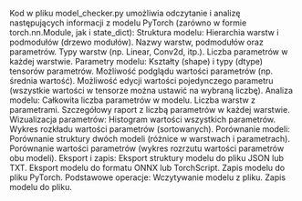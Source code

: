 Kod w pliku model_checker.py umożliwia odczytanie i analizę następujących informacji z modelu PyTorch (zarówno w formie torch.nn.Module, jak i state_dict):
Struktura modelu:
Hierarchia warstw i podmodułów (drzewo modułów).
Nazwy warstw, podmodułów oraz parametrów.
Typy warstw (np. Linear, Conv2d, itp.).
Liczba parametrów w każdej warstwie.
Parametry modelu:
Kształty (shape) i typy (dtype) tensorów parametrów.
Możliwość podglądu wartości parametrów (np. średnia wartość).
Możliwość edycji wartości pojedynczego parametru (wszystkie wartości w tensorze można ustawić na wybraną liczbę).
Analiza modelu:
Całkowita liczba parametrów w modelu.
Liczba warstw z parametrami.
Szczegółowy raport z liczbą parametrów w każdej warstwie.
Wizualizacja parametrów:
Histogram wartości wszystkich parametrów.
Wykres rozkładu wartości parametrów (sortowanych).
Porównanie modeli:
Porównanie struktury dwóch modeli (różnice w warstwach i parametrach).
Porównanie wartości parametrów (wykres rozrzutu wartości parametrów obu modeli).
Eksport i zapis:
Eksport struktury modelu do pliku JSON lub TXT.
Eksport modelu do formatu ONNX lub TorchScript.
Zapis modelu do pliku PyTorch.
Podstawowe operacje:
Wczytywanie modelu z pliku.
Zapis modelu do pliku.